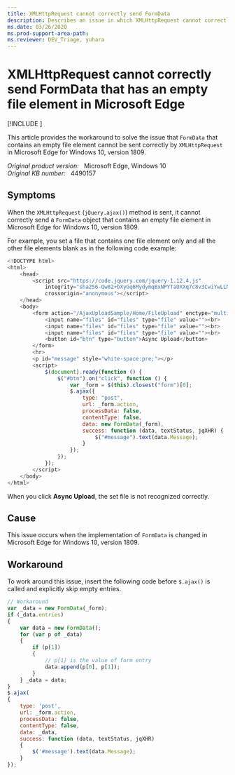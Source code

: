 ```yaml
---
title: XMLHttpRequest cannot correctly send FormData
description: Describes an issue in which XMLHttpRequest cannot correctly send FormData containing empty file elements in Microsoft Edge for Windows 10, version 1809.
ms.date: 03/26/2020
ms.prod-support-area-path: 
ms.reviewer: DEV_Triage, yuhara
---
```

# XMLHttpRequest cannot correctly send FormData that has an empty file element in Microsoft Edge

[!INCLUDE [](../includes/browsers-important.md)]

This article provides the workaround to solve the issue that `FormData` that contains an empty file element cannot be sent correctly by `XMLHttpRequest` in Microsoft Edge for Windows 10, version 1809.

_Original product version:_ &nbsp; Microsoft Edge, Windows 10  
_Original KB number:_ &nbsp; 4490157

## Symptoms

When the `XMLHttpRequest` (`jQuery.ajax()`) method is sent, it cannot correctly send a `FormData` object that contains an empty file element in Microsoft Edge for Windows 10, version 1809.

For example, you set a file that contains one file element only and all the other file elements blank as in the following code example:

```javascript
<!DOCTYPE html>
<html>
    <head>
        <script src="https://code.jquery.com/jquery-1.12.4.js"
            integrity="sha256-Qw82+bXyGq6MydymqBxNPYTaUXXq7c8v3CwiYwLLNXU="
            crossorigin="anonymous"></script>
    </head>
    <body>
        <form action="/AjaxUploadSample/Home/FileUpload" enctype="multipart/form-data" method="post">
            <input name="files" id="files" type="file" value=""><br>
            <input name="files" id="files" type="file" value=""><br>
            <input name="files" id="files" type="file" value=""><br>
            <button id="btn" type="button">Async Upload</button>
        </form>
        <hr>
        <p id="message" style="white-space:pre;"></p>
        <script>
            $(document).ready(function () {
                $("#btn").on("click", function () {
                    var _form = $(this).closest("form")[0];
                    $.ajax({
                        type: "post",
                        url: _form.action,
                        processData: false,
                        contentType: false,
                        data: new FormData(_form),
                        success: function (data, textStatus, jqXHR) {
                            $("#message").text(data.Message);
                        }
                    });
                });
            });
        </script>
    </body>
</html>
```

When you click **Async Upload**, the set file is not recognized correctly.

## Cause

This issue occurs when the implementation of `FormData` is changed in Microsoft Edge for Windows 10, version 1809.

## Workaround

To work around this issue, insert the following code before `$.ajax()` is called and explicitly skip empty entries.

```javascript
// Workaround
var _data = new FormData(_form);
if (_data.entries)
{
    var data = new FormData();
    for (var p of _data)
    {
        if (p[1])
        {
            // p[1] is the value of form entry
            data.append(p[0], p[1]);
        }
    } _data = data;
}
$.ajax(
{
    type: 'post',
    url: _form.action,
    processData: false,
    contentType: false,
    data: _data,
    success: function (data, textStatus, jqXHR)
    {
        $('#message').text(data.Message);
    }
});
```
